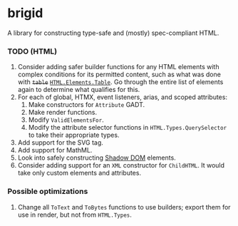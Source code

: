 # brigid

A library for constructing type-safe and (mostly) spec-compliant HTML.

### TODO (HTML)

1. Consider adding safer builder functions for any HTML elements with complex conditions for its permitted content, such as what was done with <del>`table`</del> <ins>`HTML.Elements.Table`</ins>. Go through the entire list of elements again to determine what qualifies for this.
2. For each of global, HTMX, event listeners, arias, and scoped
attributes:
    1. Make constructors for `Attribute` GADT.
    2. Make render functions.
    3. Modify `ValidElementsFor`.
    4. Modify the attribute selector functions in `HTML.Types.QuerySelector` to take their appropriate types.
3. Add support for the SVG tag.
4. Add support for MathML.
5. Look into safely constructing [Shadow DOM](https://developer.mozilla.org/en-US/docs/Web/API/Web_components/Using_shadow_DOM) elements.
6. Consider adding support for an `XML` constructor for `ChildHTML`. It would take only custom elements and attributes.

### Possible optimizations

1. Change all `ToText` and `ToBytes` functions to use builders; export them for use in render, but not from `HTML.Types`.

